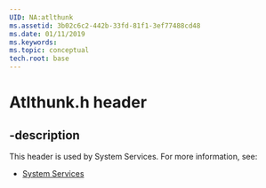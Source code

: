 ```yaml
---
UID: NA:atlthunk
ms.assetid: 3b02c6c2-442b-33fd-81f1-3ef77488cd48
ms.date: 01/11/2019
ms.keywords: 
ms.topic: conceptual
tech.root: base
---
```


# Atlthunk.h header


## -description


This header is used by System Services. For more information, see:

- [System Services](../_base/index.md)

